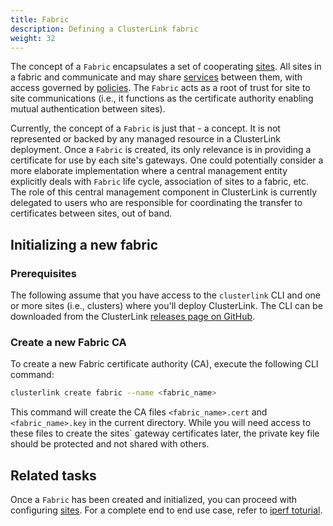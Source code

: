 ```yaml
---
title: Fabric
description: Defining a ClusterLink fabric
weight: 32
---
```


The concept of a `Fabric` encapsulates a set of cooperating [sites](./sites.md).
 All sites in a fabric and communicate and may share [services](./services.md)
 between them, with access governed by [policies](./policies.md).
 The `Fabric` acts as a root of trust for site to site communications (i.e.,
 it functions as the certificate authority enabling mutual authentication between
 sites).

Currently, the concept of a `Fabric` is just that - a concept. It is not represented
 or backed by any managed resource in a ClusterLink deployment. Once a `Fabric` is created,
 its only relevance is in providing a certificate for use by each site's gateways.
 One could potentially consider a more elaborate implementation where a central
 management entity explicitly deals with `Fabric` life cycle, association of sites to
 a fabric, etc. The role of this central management component in ClusterLink is currently
 delegated to users who are responsible for coordinating the transfer to certificates
 between sites, out of band.

## Initializing a new fabric

### Prerequisites

The following assume that you have access to the `clusterlink` CLI and one or more
 sites (i.e., clusters) where you'll deploy ClusterLink. The CLI can be downloaded
 from the ClusterLink [releases page on GitHub](TBD).

### Create a new Fabric CA

To create a new Fabric certificate authority (CA), execute the following CLI command:

```sh
clusterlink create fabric --name <fabric_name>
```

This command will create the CA files `<fabric_name>.cert` and `<fabric_name>.key` in the
 current directory. While you will need access to these files to create the sites` gateway
 certificates later, the private key file should be protected and not shared with others.

## Related tasks

Once a `Fabric` has been created and initialized, you can proceed with configuring
 [sites](./sites.md). For a complete end to end use case, refer to
 [iperf toturial](/docs/tutorials/iperf).
